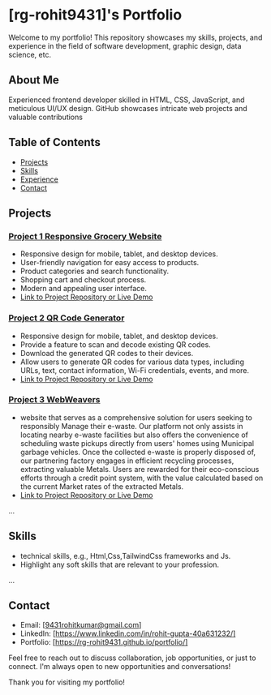 # [rg-rohit9431]'s Portfolio

Welcome to my portfolio! This repository showcases my skills, projects, and experience in the field of software development, graphic design, data science, etc.

## About Me
Experienced frontend developer skilled in HTML, CSS, JavaScript, and meticulous UI/UX design. GitHub showcases intricate web projects and valuable contributions
## Table of Contents

- [Projects](#projects)
- [Skills](#skills)
- [Experience](#experience)
- [Contact](#contact)

## Projects

### [Project 1 Responsive Grocery Website](https://rg-rohit9431.github.io/responsive-grocery-website-design/)

- Responsive design for mobile, tablet, and desktop devices.
- User-friendly navigation for easy access to products.
- Product categories and search functionality.
- Shopping cart and checkout process.
- Modern and appealing user interface.
- [Link to Project Repository or Live Demo](https://rg-rohit9431.github.io/responsive-grocery-website-design/)

### [Project 2 QR Code Generator](https://rg-rohit9431.github.io/QR-Code-generator/)
- Responsive design for mobile, tablet, and desktop devices.
- Provide a feature to scan and decode existing QR codes.
- Download the generated QR codes to their devices.
- Allow users to generate QR codes for various data types, including URLs, text, contact information, Wi-Fi credentials, events, and more.
- [Link to Project Repository or Live Demo](https://rg-rohit9431.github.io/QR-Code-generator/)

### [Project 3 WebWeavers](https://github.com/rg-rohit9431/WebWeavers)

-  website that serves as a comprehensive solution for users seeking to responsibly Manage their e-waste. Our platform not only assists in locating nearby e-waste facilities but also offers the convenience of scheduling waste pickups directly from users' homes using Municipal garbage vehicles. Once the collected e-waste is properly disposed of, our partnering factory engages in efficient recycling processes, extracting valuable Metals. Users are rewarded for their eco-conscious efforts through a credit point system, with the value calculated based on the current Market rates of the extracted Metals.
- [Link to Project Repository or Live Demo](https://github.com/rg-rohit9431/WebWeavers)

...

## Skills

- technical skills, e.g., Html,Css,TailwindCss frameworks and Js.
- Highlight any soft skills that are relevant to your profession.

...

## Contact

- Email: [9431rohitkumar@gmail.com]
- LinkedIn: [https://www.linkedin.com/in/rohit-gupta-40a631232/]
- Portfolio: [https://rg-rohit9431.github.io/portfolio/]

Feel free to reach out to discuss collaboration, job opportunities, or just to connect. I'm always open to new opportunities and conversations!

Thank you for visiting my portfolio!
